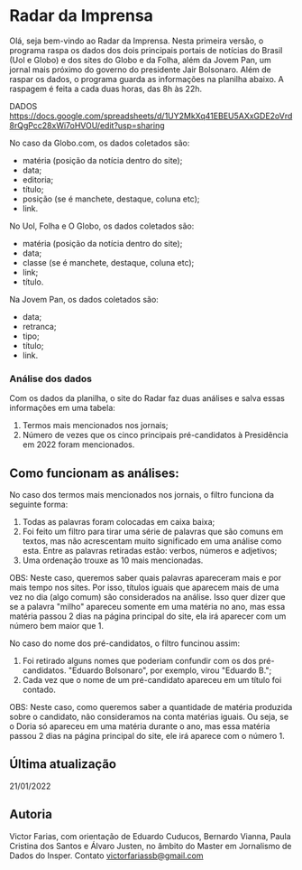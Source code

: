 # Radar da Imprensa
Olá, seja bem-vindo ao Radar da Imprensa. Nesta primeira versão, o programa raspa os dados dos dois principais portais de notícias do Brasil (Uol e Globo) e dos sites do Globo e da Folha, além da Jovem Pan, um jornal mais próximo do governo do presidente Jair Bolsonaro. Além de raspar os dados, o programa guarda as informações na planilha abaixo. A raspagem é feita a cada duas horas, das 8h às 22h.

DADOS
https://docs.google.com/spreadsheets/d/1UY2MkXq41EBEU5AXxGDE2oVrd8rQgPcc28xWi7oHVOU/edit?usp=sharing

No caso da Globo.com, os dados coletados são: 
- matéria (posição da notícia dentro do site);
- data;
- editoria;
- título;
- posição (se é manchete, destaque, coluna etc);
- link.

No Uol, Folha e O Globo, os dados coletados são:
- matéria (posição da notícia dentro do site);
- data;
- classe (se é manchete, destaque, coluna etc);
- link;
- título.

Na Jovem Pan, os dados coletados são:
- data;
- retranca;
- tipo;
- título;
- link.

### Análise dos dados
Com os dados da planilha, o site do Radar faz duas análises e salva essas informações em uma tabela:
1. Termos mais mencionados nos jornais;
2. Número de vezes que os cinco principais pré-candidatos à Presidência em 2022 foram mencionados.


## Como funcionam as análises:
No caso dos termos mais mencionados nos jornais, o filtro funciona da seguinte forma:
1. Todas as palavras foram colocadas em caixa baixa;
2. Foi feito um filtro para tirar uma série de palavras que são comuns em textos, mas não acrescentam muito significado em uma análise como esta. Entre as palavras retiradas estão: verbos, números e adjetivos;
3. Uma ordenação trouxe as 10 mais mencionadas.

OBS: Neste caso, queremos saber quais palavras apareceram mais e por mais tempo nos sites. Por isso, títulos iguais que aparecem mais de uma vez no dia (algo comum) são considerados na análise. Isso quer dizer que se a palavra "milho" apareceu somente em uma matéria no ano, mas essa matéria passou 2 dias na página principal do site, ela irá aparecer com um número bem maior que 1.


No caso do nome dos pré-candidatos, o filtro funcinou assim:
1. Foi retirado alguns nomes que poderiam confundir com os dos pré-candidatos. "Eduardo Bolsonaro", por exemplo, virou "Eduardo B.";
2. Cada vez que o nome de um pré-candidato apareceu em um título foi contado.

OBS: Neste caso, como queremos saber a quantidade de matéria produzida sobre o candidato, não consideramos na conta matérias iguais. Ou seja, se o Doria só apareceu em uma matéria durante o ano, mas essa matéria passou 2 dias na página principal do site, ele irá aparece com o número 1.

## Última atualização
21/01/2022

## Autoria
Victor Farias, com orientação de Eduardo Cuducos, Bernardo Vianna, Paula Cristina dos Santos e Álvaro Justen, no âmbito do Master em Jornalismo de Dados do Insper. 
Contato victorfariassb@gmail.com
